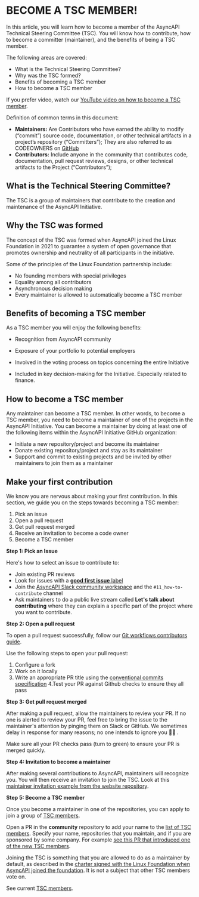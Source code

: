 # BECOME A  TSC MEMBER!

In this article, you will learn how to become a member of the AsyncAPI Technical Steering Committee (TSC). You will know how to contribute, how to become a committer (maintainer), and the benefits of being a TSC member.


The following areas are covered:
* What is the Technical Steering Committee?
* Why was the TSC formed?
* Benefits of becoming a TSC member
* How to become a TSC member

If you prefer video, watch our [YouTube video on how to become a TSC member](https://www.youtube.com/watch?v=uG_aLF9Z1F0).

Definition of common terms in this document:
* **Maintainers:** Are Contributors who have earned the ability to modify (“commit”) source code, documentation, or other technical artifacts in a project’s repository (“Committers”); They are also referred to as CODEOWNERS on [GitHub](https://docs.github.com/en/repositories/managing-your-repositorys-settings-and-features/customizing-your-repository/about-code-owners)
* **Contributors:** Include anyone in the community that contributes code, documentation, pull request reviews, designs, or other technical artifacts to the Project (“Contributors”);

## What is the Technical Steering Committee?
The TSC is a group of maintainers that contribute to the creation and maintenance of the AsyncAPI Initiative.

## Why the TSC was formed
The concept of the TSC was formed when AsyncAPI joined the Linux Foundation in 2021 to guarantee a system of open governance that promotes ownership and neutrality of all participants in the initiative.
 
Some of the principles of the Linux Foundation partnership include:

* No founding members with special privileges
* Equality among all contributors
* Asynchronous decision making 
* Every maintainer is allowed to automatically become a TSC member

## Benefits of becoming a TSC member

As a TSC member you will enjoy the following benefits: 
 
* Recognition from AsyncAPI community
* Exposure of your portfolio to potential employers

* Involved in the voting process on topics concerning the entire Initiative
* Included in key decision-making for the Initiative. Especially related to finance. 

## How to become a TSC member
Any maintainer can become a TSC member. In other words, to become a TSC member, you need to become a maintainer of one of the projects in the AsyncAPI Initiative. 
You can become a maintainer by doing at least one of the following items within the AsyncAPI Initiative GitHub organization:
* Initiate a new repository/project and become its maintainer
* Donate existing repository/project and stay as its maintainer
* Support and commit to existing projects and be invited by other maintainers to join them as a maintainer

## Make your first contribution
We know you are nervous about making your first contribution. In this section, we guide you on the steps towards becoming a TSC member:

1. Pick an issue
2. Open a pull request
3. Get pull request merged
4. Receive an invitation to become a code owner
5. Become a TSC member

**Step 1: Pick an Issue**

Here's how to select an issue to contribute to:
* Join existing PR reviews
* Look for issues with a [**good first issue** label](https://github.com/issues?page=1&q=is%3Aopen+org%3Aasyncapi+sort%3Aupdated-desc+label%3A%22good+first+issue%22)
* Join the [AsyncAPI Slack community workspace](https://asyncapi.com/slack-invite) and the `#11_how-to-contribute` channel
* Ask maintainers to do a public live stream called **Let's talk about contributing** where they can explain a specific part of the project where you want to contribute.

**Step 2: Open a pull request**

To open a pull request successfully, follow our [Git workflows contributors guide](https://github.com/asyncapi/community/blob/master/git-workflow.md).

Use the following steps to open your pull request:
1. Configure a fork
2. Work on it locally 
3. Write an appropriate PR title using the [conventional commits specification](https://github.com/asyncapi/.github/blob/master/CONTRIBUTING.md#conventional-commits)
4.Test your PR against Github checks to ensure they all pass

**Step 3: Get pull request merged**

After making a pull request, allow the maintainers to review your PR. If no one is alerted to review your PR, feel free to bring the issue to the maintainer's attention by pinging them on Slack or GitHub. We sometimes delay in response for many reasons; no one intends to ignore you 🙏🏼 .

Make sure all your PR checks pass (turn to green) to ensure your PR is merged quickly.   

**Step 4: Invitation to become a maintainer**

After making several contributions to AsyncAPI, maintainers will recognize you. You will then receive an invitation to join the TSC. Look at this [maintainer invitation example from the website repository](https://github.com/asyncapi/website/pull/890).

**Step 5: Become a TSC member**

Once you become a maintainer in one of the repositories, you can apply to join a group of [TSC members](https://www.asyncapi.com/community/tsc).

Open a PR in the **community** repository to add your name to the [list of TSC members](https://github.com/asyncapi/community/blob/master/TSC_MEMBERS.json). Specify your name, repositories that you maintain, and if you are sponsored by some company. For example [see this PR that introduced one of the new TSC members](https://github.com/asyncapi/community/pull/277).

Joining the TSC is something that you are allowed to do as a maintainer by default, as described in the [charter signed with the Linux Foundation when AsyncAPI joined the foundation](https://github.com/asyncapi/community/blob/master/CHARTER.md). It is not a subject that other TSC members vote on. 

See current [TSC members](https://www.asyncapi.com/community/tsc).

